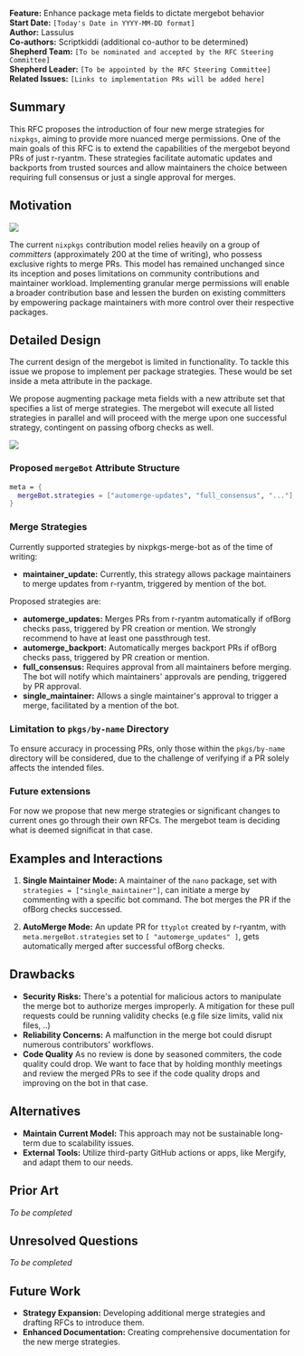**Feature:** Enhance package meta fields to dictate mergebot behavior  
**Start Date:** `[Today's Date in YYYY-MM-DD format]`  
**Author:** Lassulus  
**Co-authors:** Scriptkiddi (additional co-author to be determined)  
**Shepherd Team:** `[To be nominated and accepted by the RFC Steering Committee]`  
**Shepherd Leader:** `[To be appointed by the RFC Steering Committee]`  
**Related Issues:** `[Links to implementation PRs will be added here]`

## Summary

This RFC proposes the introduction of four new merge strategies for `nixpkgs`, aiming to provide more nuanced merge permissions.
One of the main goals of this RFC is to extend the capabilities of the mergebot beyond PRs of just r-ryantm.
These strategies facilitate automatic updates and backports from trusted sources and allow maintainers the choice between requiring full consensus or just a single approval for merges.

## Motivation

![](https://pad.lassul.us/uploads/f24e0ff3-117a-4167-8f60-79ca508b8c1c.png)

The current `nixpkgs` contribution model relies heavily on a group of *committers* (approximately 200 at the time of writing), who possess exclusive rights to merge PRs.
This model has remained unchanged since its inception and poses limitations on community contributions and maintainer workload.
Implementing granular merge permissions will enable a broader contribution base and lessen the burden on existing committers by empowering package maintainers with more control over their respective packages.

## Detailed Design

The current design of the mergebot is limited in functionality. To tackle this issue we propose to implement per package strategies. These would be set inside a meta attribute in the package.

We propose augmenting package meta fields with a new attribute set that specifies a list of merge strategies.
The mergebot will execute all listed strategies in parallel and will proceed with the merge upon one successful strategy, contingent on passing ofborg checks as well.

![](https://pad.lassul.us/uploads/965545d8-8575-41a8-9746-6bcc66f8bb0e.png)

### Proposed `mergeBot` Attribute Structure

```nix
meta = {
  mergeBot.strategies = ["automerge-updates", "full_consensus", "..."];
}
```
### Merge Strategies
Currently supported strategies by nixpkgs-merge-bot as of the time of writing:
- **maintainer_update:** Currently, this strategy allows package maintainers to merge updates from r-ryantm, triggered by mention of the bot.

Proposed strategies are:

- **automerge_updates:** Merges PRs from r-ryantm automatically if ofBorg checks pass, triggered by PR creation or mention. We strongly recommend to have at least one passthrough test.
- **automerge_backport:** Automatically merges backport PRs if ofBorg checks pass, triggered by PR creation or mention.
- **full_consensus:** Requires approval from all maintainers before merging. The bot will notify which maintainers' approvals are pending, triggered by PR approval.
- **single_maintainer:** Allows a single maintainer's approval to trigger a merge, facilitated by a mention of the bot.

### Limitation to `pkgs/by-name` Directory

To ensure accuracy in processing PRs, only those within the `pkgs/by-name` directory will be considered, due to the challenge of verifying if a PR solely affects the intended files.

### Future extensions

For now we propose that new merge strategies or significant changes to current ones go through their own RFCs. The mergebot team is deciding what is deemed significat in that case.

## Examples and Interactions

1. **Single Maintainer Mode:** A maintainer of the `nano` package, set with `strategies = ["single_maintainer"]`, can initiate a merge by commenting with a specific bot command. The bot merges the PR if the ofBorg checks successed.

2. **AutoMerge Mode:** An update PR for `ttyplot` created by r-ryantm, with `meta.mergeBot.strategies` set to `[ "automerge_updates" ]`, gets automatically merged after successful ofBorg checks.

## Drawbacks

- **Security Risks:** There's a potential for malicious actors to manipulate the merge bot to authorize merges improperly. A mitigation for these pull requests could be running validity checks (e.g file size limits, valid nix files, ..)
- **Reliability Concerns:** A malfunction in the merge bot could disrupt numerous contributors' workflows.
- **Code Quality** As no review is done by seasoned commiters, the code quality could drop. We want to face that by holding monthly meetings and review the merged PRs to see if the code quality drops and improving on the bot in that case.

## Alternatives

- **Maintain Current Model:** This approach may not be sustainable long-term due to scalability issues.
- **External Tools:** Utilize third-party GitHub actions or apps, like Mergify, and adapt them to our needs.

## Prior Art

*To be completed*

## Unresolved Questions

*To be completed*

## Future Work

- **Strategy Expansion:** Developing additional merge strategies and drafting RFCs to introduce them.
- **Enhanced Documentation:** Creating comprehensive documentation for the new merge strategies.
